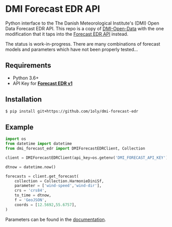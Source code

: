 # DMI Forecast EDR API
Python interface to the The Danish Meteorological Institute's (DMI) Open Data Forecast EDR API. This repo is a copy of [DMI-Open-Data](https://github.com/LasseRegin/dmi-open-data) with the one modification that it taps into the [Forecast EDR API](https://opendatadocs.dmi.govcloud.dk/en/APIs/Forecast_Data_EDR_API) instead.

The status is work-in-progress. There are many combinations of forecast models and parameters which have not been properly tested...

## Requirements

- Python 3.6+
- API Key for [**Forecast EDR v1**](https://opendatadocs.dmi.govcloud.dk/en/Authentication)

## Installation

```bash
$ pip install git+https://github.com/1oly/dmi-forecast-edr
```

## Example

```python
import os
from datetime import datetime
from dmi_forecast_edr import DMIForecastEDRClient, Collection

client = DMIForecastEDRClient(api_key=os.getenv('DMI_FORECAST_API_KEY'))

dtnow = datetime.now()

forecasts = client.get_forecast(
    collection = Collection.HarmonieDiniSf,
    parameter = ['wind-speed','wind-dir'],
    crs = 'crs84',
    to_time = dtnow,
    f = 'GeoJSON',
    coords = [12.5692,55.6757],
)
```
Parameters can be found in the [documentation](https://opendatadocs.dmi.govcloud.dk/Data/Forecast_Data_Weather_Model_HARMONIE_DINI_EDR).
